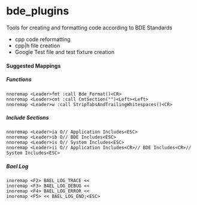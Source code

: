 bde_plugins
===========
Tools for creating and formatting code according to BDE Standards  

* cpp code reformatting  
* cpp|h file creation  
* Google Test file and test fixture creation  


#### Suggested Mappings
##### Functions
`nnoremap <Leader>fmt :call Bde_Format()<CR>`  
`nnoremap <Leader>cmt :call CmtSection("")<Left><Left>`  
`nnoremap <Leader>w :call StripTabsAndTrailingWhitespaces()<CR>`  
##### Include Sections
`nnoremap <Leader>ia O// Application Includes<ESC>`  
`nnoremap <Leader>ib O// BDE Includes<ESC>`  
`nnoremap <Leader>is O// System Includes<ESC>`  
`nnoremap <Leader>ii O// Application Includes<CR>// BDE Includes<CR>// System Includes<ESC>`  
##### Bael Log
`inoremap <F2> BAEL_LOG_TRACE << `  
`inoremap <F3> BAEL_LOG_DEBUG << `  
`inoremap <F4> BAEL_LOG_ERROR << `  
`inoremap <F5> << BAEL_LOG_END;<ESC>`  
